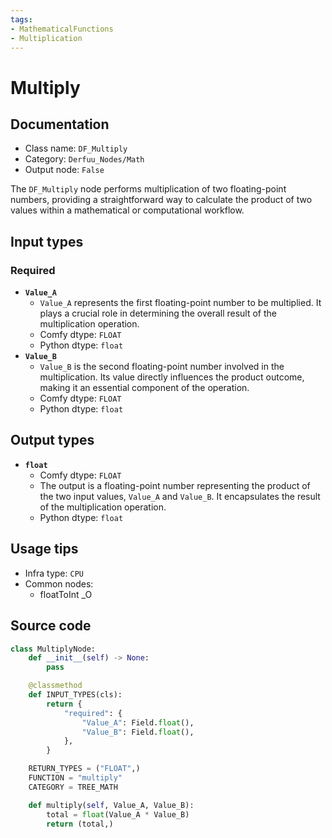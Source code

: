 ```yaml
---
tags:
- MathematicalFunctions
- Multiplication
---
```


# Multiply
## Documentation
- Class name: `DF_Multiply`
- Category: `Derfuu_Nodes/Math`
- Output node: `False`

The `DF_Multiply` node performs multiplication of two floating-point numbers, providing a straightforward way to calculate the product of two values within a mathematical or computational workflow.
## Input types
### Required
- **`Value_A`**
    - `Value_A` represents the first floating-point number to be multiplied. It plays a crucial role in determining the overall result of the multiplication operation.
    - Comfy dtype: `FLOAT`
    - Python dtype: `float`
- **`Value_B`**
    - `Value_B` is the second floating-point number involved in the multiplication. Its value directly influences the product outcome, making it an essential component of the operation.
    - Comfy dtype: `FLOAT`
    - Python dtype: `float`
## Output types
- **`float`**
    - Comfy dtype: `FLOAT`
    - The output is a floating-point number representing the product of the two input values, `Value_A` and `Value_B`. It encapsulates the result of the multiplication operation.
    - Python dtype: `float`
## Usage tips
- Infra type: `CPU`
- Common nodes:
    - floatToInt _O



## Source code
```python
class MultiplyNode:
    def __init__(self) -> None:
        pass

    @classmethod
    def INPUT_TYPES(cls):
        return {
            "required": {
                "Value_A": Field.float(),
                "Value_B": Field.float(),
            },
        }

    RETURN_TYPES = ("FLOAT",)
    FUNCTION = "multiply"
    CATEGORY = TREE_MATH

    def multiply(self, Value_A, Value_B):
        total = float(Value_A * Value_B)
        return (total,)

```
